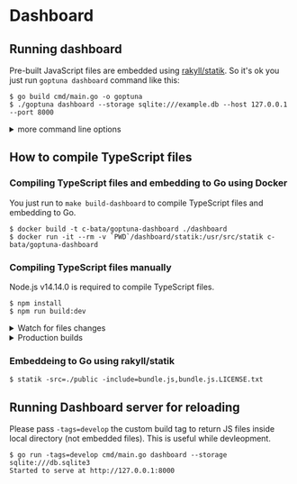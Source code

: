 # Dashboard

## Running dashboard

Pre-built JavaScript files are embedded using [rakyll/statik](https://github.com/rakyll/statik).
So it's ok you just run `goptuna dashboard` command like this:

```
$ go build cmd/main.go -o goptuna
$ ./goptuna dashboard --storage sqlite:///example.db --host 127.0.0.1 --port 8000
```

<details>

<summary>more command line options</summary>

```
$ ./bin/goptuna --help
A command line interface for Goptuna

Usage:
  goptuna [command]

Available Commands:
  create-study Create a study in your relational database storage.
  dashboard    Launch web dashboard
  delete-study Delete a study in your relational database storage.
  help         Help about any command

Flags:
  -h, --help      help for goptuna
      --version   version for goptuna

Use "goptuna [command] --help" for more information about a command.
```

</details>


## How to compile TypeScript files

### Compiling TypeScript files and embedding to Go using Docker

You just run to `make build-dashboard` to compile TypeScript files and embedding to Go.

```
$ docker build -t c-bata/goptuna-dashboard ./dashboard
$ docker run -it --rm -v `PWD`/dashboard/statik:/usr/src/statik c-bata/goptuna-dashboard
```


### Compiling TypeScript files manually

Node.js v14.14.0 is required to compile TypeScript files.

```
$ npm install
$ npm run build:dev
```

<details>
<summary>Watch for files changes</summary>

```
$ npm run watch
```

</details>

<details>
<summary>Production builds</summary>

```
$ npm run build:prd
```

</details>

### Embeddeing to Go using rakyll/statik

```
$ statik -src=./public -include=bundle.js,bundle.js.LICENSE.txt
```


## Running Dashboard server for reloading

Please pass `-tags=develop` the custom build tag to return JS files inside local directory (not embedded files).
This is useful while devleopment.

```
$ go run -tags=develop cmd/main.go dashboard --storage sqlite:///db.sqlite3
Started to serve at http://127.0.0.1:8000
```
